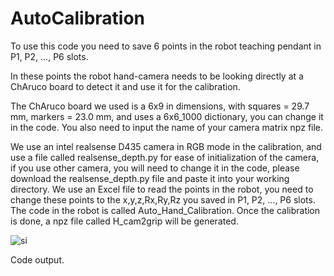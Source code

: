 # AutoCalibration
To use this code you need to save 6 points in the robot teaching pendant in P1, P2, ..., P6 slots.

In these points the robot hand-camera needs to be looking directly at a ChAruco board to detect it and use it for the calibration.

The ChAruco board we used is a 6x9 in dimensions, with squares = 29.7 mm, markers = 23.0 mm, and uses a 6x6_1000 dictionary, you can change it in the code. You also need to input the name of your camera matrix npz file.

We use an intel realsense D435 camera in RGB mode in the calibration, and use a file called realsense_depth.py for ease of initialization of the camera, if you use other camera, you will need to change it in the code, please download the realsense_depth.py file and paste it into your working directory.
We use an Excel file to read the points in the robot, you need to change these points to the x,y,z,Rx,Ry,Rz you saved in P1, P2, ..., P6 slots.
The code in the robot is called Auto_Hand_Calibration.
Once the calibration is done, a npz file called H_cam2grip will be generated.

![si](https://user-images.githubusercontent.com/104682170/235343177-b28640e4-7d35-47ea-9e25-89b46c8685e0.png)

Code output.
